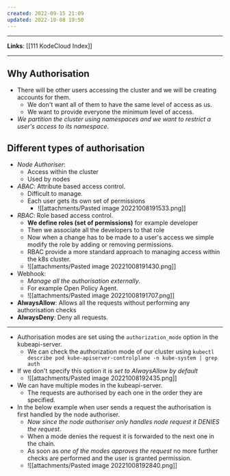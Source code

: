 ```yaml
---
created: 2022-09-15 21:09
updated: 2022-10-08 19:50
---
```

---
**Links**: [[111 KodeCloud Index]]

---
## Why Authorisation
- There will be other users accessing the cluster and we will be creating accounts for them.
	- We don't want all of them to have the same level of access as us.
	- We want to provide everyone the minimum level of access.
- *We partition the cluster using namespaces and we want to restrict a user's access to its namespace*.

## Different types of authorisation
- *Node Authoriser*: 
	- Access within the cluster
	- Used by nodes
- *ABAC*: Attribute based access control. 
	- Difficult to manage.
	- Each user gets its own set of permissions
		- ![[attachments/Pasted image 20221008191533.png]]
- *RBAC*: Role based access control.
	- **We define roles (set of permissions)** for example developer
	- Then we associate all the developers to that role
	- Now when a change has to be made to a user's access we simple modify the role by adding or removing permissions.
	- RBAC provide a more standard approach to managing access within the k8s cluster.
	- ![[attachments/Pasted image 20221008191430.png]]
- Webhook:
	- *Manage all the authorisation externally*. 
	- For example Open Policy Agent.
	- ![[attachments/Pasted image 20221008191707.png]]
- **AlwaysAllow**: Allows all the requests without performing any authorisation checks
- **AlwaysDeny**: Deny all requests.

---

- Authorisation modes are set using the `authorization_mode` option in the kubeapi-server.
	- We can check the authorization mode of our cluster using `kubectl describe pod kube-apiserver-controlplane -n kube-system | grep auth`
- If we don't specify this option it is *set to AlwaysAllow by default*
	- ![[attachments/Pasted image 20221008192435.png]]
- We can have multiple modes in the kubeapi-server.
	- The requests are authorised by each one in the order they are specified.
- In the below example when user sends a request the authorisation is first handled by the node authoriser.
	- *Now since the node authoriser only handles node request it DENIES the request*.
	- When a mode denies the request it is forwarded to the next one in the chain.
	- As soon as *one of the modes approves the request* no more further checks are performed and the user is granted permission.
	- ![[attachments/Pasted image 20221008192840.png]]